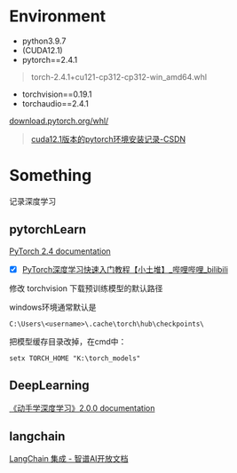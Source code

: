 # Environment
+ python3.9.7
+ (CUDA12.1)
+ pytorch==2.4.1 
> torch-2.4.1+cu121-cp312-cp312-win_amd64.whl
+ torchvision==0.19.1
+ torchaudio==2.4.1

[download.pytorch.org/whl/](https://download.pytorch.org/whl/)



> [cuda12.1版本的pytorch环境安装记录-CSDN](https://blog.csdn.net/qq_45902580/article/details/144246640)

# Something
记录深度学习

## pytorchLearn

[ PyTorch 2.4 documentation](https://docs.pytorch.org/docs/2.4/index.html)

- [x]  [PyTorch深度学习快速入门教程【小土堆】_哔哩哔哩_bilibili](https://www.bilibili.com/video/BV1hE411t7RN)



修改 torchvision 下载预训练模型的默认路径

windows环境通常默认是

```
C:\Users\<username>\.cache\torch\hub\checkpoints\
```

把模型缓存目录改掉，在cmd中：

```
setx TORCH_HOME "K:\torch_models"
```





## DeepLearning

[《动手学深度学习》2.0.0 documentation](https://zh.d2l.ai/index.html)


## langchain

[LangChain 集成 - 智谱AI开放文档](https://docs.bigmodel.cn/cn/guide/develop/langchain/introduction#langchain)